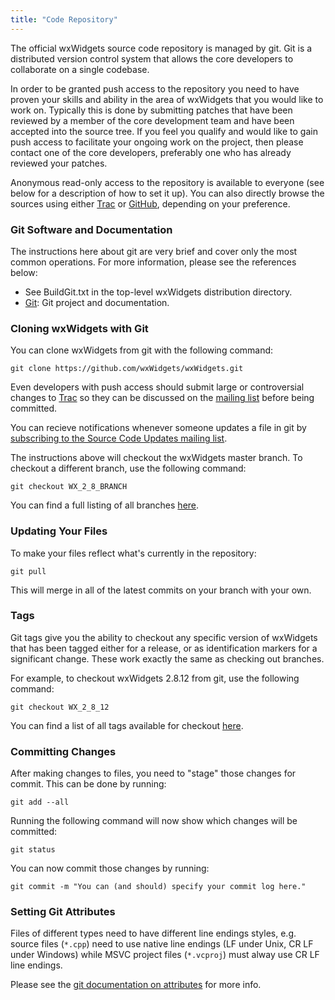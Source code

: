 ```yaml
---
title: "Code Repository"
---
```


The official wxWidgets source code repository is managed by git. Git is a
distributed version control system that allows the core developers to
collaborate on a single codebase.

In order to be granted push access to the repository you need to have
proven your skills and ability in the area of wxWidgets that you would
like to work on.  Typically this is done by submitting patches that have
been reviewed by a member of the core development team and have been
accepted into the source tree.  If you feel you qualify and would like to
gain push access to facilitate your ongoing work on the project, then please
contact one of the core developers, preferably one who has already reviewed
your patches.

Anonymous read-only access to the repository is available to everyone (see
below for a description of how to set it up). You can also directly browse the
sources using either [Trac](http://trac.wxwidgets.org/browser) or
[GitHub](https://github.com/wxWidgets/), depending on your preference.


### Git Software and Documentation

The instructions here about git are very brief and cover only the most common
operations. For more information, please see the references below:

* See BuildGit.txt in the top-level wxWidgets distribution directory.
* [Git](http://git-scm.com/): Git project and documentation.


### Cloning wxWidgets with Git

You can clone wxWidgets from git with the following command:

    git clone https://github.com/wxWidgets/wxWidgets.git

Even developers with push access should submit large or controversial changes
to [Trac](http://trac.wxwidgets.org) so they can be discussed on the
[mailing list](/support/mailing-lists/) before being committed.

You can recieve notifications whenever someone updates a file in git by
[subscribing to the Source Code Updates mailing list](/support/mailing-lists/).

The instructions above will checkout the wxWidgets master branch. To checkout a
different branch, use the following command:

    git checkout WX_2_8_BRANCH

You can find a full listing of all branches
[here](https://github.com/wxWidgets/wxWidgets/branches).


### Updating Your Files

To make your files reflect what's currently in the repository:

    git pull

This will merge in all of the latest commits on your branch with your own.


### Tags

Git tags give you the ability to checkout any specific version of wxWidgets
that has been tagged either for a release, or as identification markers for a
significant change. These work exactly the same as checking out branches.

For example, to checkout wxWidgets 2.8.12 from git, use the following command:

    git checkout WX_2_8_12

You can find a list of all tags available for checkout
[here](https://github.com/wxWidgets/wxWidgets/tags).


### Committing Changes

After making changes to files, you need to "stage" those changes for commit.
This can be done by running:

    git add --all

Running the following command will now show which changes will be committed:

    git status

You can now commit those changes by running:

    git commit -m "You can (and should) specify your commit log here."


### Setting Git Attributes

Files of different types need to have different line endings styles, e.g.
source files (`*.cpp`) need to use native line endings (LF under Unix, CR LF
under Windows) while MSVC project files (`*.vcproj`) must alway use CR LF line
endings.

Please see the [git documentation on attributes][attributes] for more info.

[attributes]: http://git-scm.com/book/en/v2/Customizing-Git-Git-Attributes

